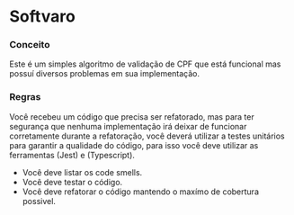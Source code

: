# Softvaro

### Conceito
Este é um simples algoritmo de validação de CPF que está funcional mas possuí
diversos problemas em sua implementação.

### Regras
Você recebeu um código que precisa ser refatorado, mas para ter segurança que 
nenhuma implementação irá deixar de funcionar corretamente durante a refatoração,
você deverá utilizar a testes unitários para garantir a qualidade do código, 
para isso você deve utilizar as ferramentas (Jest) e (Typescript).

* Você deve listar os code smells.
* Você deve testar o código.
* Você deve refatorar o código mantendo o maxímo de cobertura possivel.
